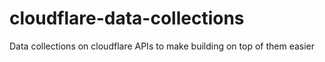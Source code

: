 # cloudflare-data-collections
Data collections on cloudflare APIs to make building on top of them easier
